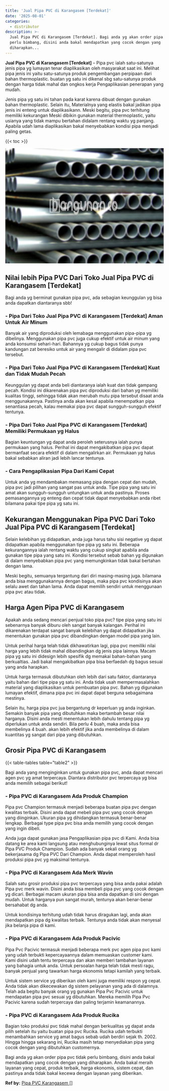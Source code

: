 ```yaml
---
title: 'Jual Pipa PVC di Karangasem [Terdekat]'
date: '2025-08-01'
categories:
  - distributor
description: >-
  Jual Pipa PVC di Karangasem [Terdekat]. Bagi anda yg akan order pipa pvc tidak
  perlu bimbang, disini anda bakal mendapatkan yang cocok dengan yang
  diharapkan...
---
```


**Jual Pipa PVC di Karangasem \[Terdekat\]** – Pipa pvc ialah satu-satunya jenis pipa yg lumayan tenar diaplikasikan oleh masyarakat saat ini. Melihat pipa jenis ini yaitu satu-satunya produk pengembangan perpipaan dari bahan thermoplastic. buatan yg satu ini dikenal sbg satu-satunya produk dengan harga tidak mahal dan ongkos kerja Pengaplikasian penerapan yang mudah.

Jenis pipa yg satu ini tahan pada karat karena dibuat dengan gunakan bahan thermoplastic. Selain itu, Materialnya yang elastis bakal jadikan pipa jenis ini enteng untuk diaplikasikann. Meski begitu, pipa pvc terhitung memiliki kekurangan Meski dibikin gunakan material thermoplastic, yaitu usianya yang tidak mampu bertahan didalam rentang waktu yg panjang. Apabila udah lama diaplikasikan bakal menyebabkan kondisi pipa menjadi paling getas.

{{< toc >}}

![Jual Pipa PVC di Karangasem [Terdekat]](/images/jaul-pipa-pvc-43.png)

## Nilai lebih Pipa PVC Dari Toko Jual Pipa PVC di Karangasem \[Terdekat\]

Bagi anda yg berminat gunakan pipa pvc, ada sebagian keunggulan yg bisa anda dapatkan diantaranya sbb!

### \- Pipa Dari Toko Jual Pipa PVC di Karangasem \[Terdekat\] Aman Untuk Air Minum

Banyak air yang diproduksi oleh lemabaga menggunakan pipa-pipa yg dibelinya. Menggunakan pipa pvc juga cukup efektif untuk air minum yang anda konsumsi sehari-hari. Bahannya yg cukup bagus tidak punya kandungan zat beresiko untuk air yang mengalir di didalam pipa pvc tersebut.

### \- Pipa Dari Toko Jual Pipa PVC di Karangasem \[Terdekat\] Kuat dan Tidak Mudah Pecah

Keunggulan yg dapat anda beli diantaranya ialah kuat dan tidak gampang pecah. Kondisi ini dikarenakan pipa pvc diproduksi dari bahan yg memiliki kualitas tinggi, sehingga tidak akan merubah mutu pipa tersebut disaat anda menggunakannya. Pastinya anda akan kesal apabila menempatkan pipa senantiasa pecah, kalau memakai pipa pvc dapat sungguh-sungguh efektif tentunya.

### \- Pipa Dari Toko Jual Pipa PVC di Karangasem \[Terdekat\] Memiliki Permukaan yg Halus

Bagian keuntungan yg dapat anda peroleh seterusnya ialah punya permukaan yang halus. Perihal ini dapat mengakibatkan pipa pvc dapat bermanfaat secara efektif di dalam mengalirkan air. Permukaan yg halus bakal sebabkan aliran jadi lebih lancar tentunya.

### \- Cara Pengaplikasian Pipa Dari Kami Cepat

Untuk anda yg mendambakan memasang pipa dengan cepat dan mudah, pipa pvc jadi pilihan yang sangat pas untuk anda. Tipe pipa yang satu ini amat akan sungguh-sungguh untungkan untuk anda pastinya. Proses pemasangannya yg enteng dan cepat tidak dapat menyebabkan anda ribet bilamana pakai tipe pipa yg satu ini.

## Kekurangan Menggunakan Pipa PVC Dari Toko Jual Pipa PVC di Karangasem \[Terdekat\]

Selain kelebihan yg didapatkan, anda juga harus tahu sisi negative yg dapat didapatkan apabila menggunakan tipe pipa yg satu ini. Beberapa kekurangannya ialah rentang waktu yang cukup singkat apabila anda gunakan tipe pipa yang satu ini. Kondisi tersebut sebab bahan yg digunakan di dalam menyebabkan pipa pvc yang memungkinkan tidak bakal bertahan dengan lama.

Meski begitu, semuanya tergantung dari diri masing-masing juga. bilamana anda bisa menggunakannya dengan bagus, maka pipa pvc kondisinya akan selalu awet dan tahan lama. Anda dapat memilih sendiri untuk menggunaan pipa pvc atau tidak.

## Harga Agen Pipa PVC di Karangasem

Apakah anda sedang mencari penjual toko pipa pvc? tipe pipa yang satu ini sebenarnya banyak diburu oleh sangat banyak kalangan. Perihal ini dikarenakan terdapat sangat banyak kelebihan yg dapat didapatkan jika menentukan gunakan pipa pvc dibandingkan dengan model pipa yang lain.

Untuk perihal harga telah tidak dikhawatirkan lagi, pipa pvc memiliki nilai harga yang lebih tidak mahal dibandingkan dg jenis pipa lainnya. Macam pipa yg satu ini didesign lebih spesifik dg memakai bahan-bahan yang berkualtias. Jadi bakal mengakibatkan pipa bisa berfaedah dg bagus sesuai yang anda harapkan.

Untuk harga termasuk dibutuhkan oleh lebih dari satu faktor, diantaranya yaitu bahan dari tipe pipa yg satu ini. Anda tidak usah mempermasalahkan material yang diaplikasikan untuk pembuatan pipa pvc. Bahan yg digunakan lumayan efektif, dimana pipa pvc ini dapat dapat berguna sebagaimana mestinya.

Selain itu, harga pipa pvc jua bergantung dr keperluan yg anda inginkan. Semakin banyak pipa yang dibutuhkan maka bertambah besar nilai harganya. Disini anda mesti menentukan lebih dahulu tentang pipa yg diperlukan untuk anda sendiri. Bila perlu 4 buah, maka anda bisa membelinya 4 buah. akan lebih efektif jika anda membelinya di dalam kuantitas yg sangat dari pipa yang dibutuhkan.

## Grosir Pipa PVC di Karangasem

{{< table-tables table="table2" >}}

Bagi anda yang menginginkan untuk gunakan pipa pvc, anda dapat mencari agen pvc yg amat terpercaya. Diantara distributor pvc terpercaya yg bisa anda memilih sebagai berikut!

### \- Pipa PVC di Karangasem Ada Produk Champion

Pipa pvc Champion termasuk menjadi beberapa buatan pipa pvc dengan kwalitas terbaik. Disini anda dapat mebeli pipa pvc yang cocok dengan yang diinginkan. Ukuran pipa yg dihidangkan termasuk benar-benar lengkap. Berbagai type pipa pvc bisa anda memilih yang cocok dengan yang ingin dibeli.

Anda juga dapat gunakan jasa Pengaplikasian pipa pvc di Kami. Anda bisa datang ke area kami langsung atau menghubunginya lewat situs formal dr Pipa PVC Produk Champion. Sudah ada banyak sekali orang yg bekerjasama dg Pipa PVC Dari Champion. Anda dapat memperoleh hasil produksi pipa pvc yg maksimal tentunya.

### \- Pipa PVC di Karangasem Ada Merk Wavin

Salah satu grosir produksi pipa pvc terpercaya yang bisa anda pakai adalah Pipa pvc merk wavin. Disini anda bisa membeli pipa pvc yang cocok dengan yg dicari. Berbagai macam ukuran pipa bisa anda dapatkan di sini dengan mudah. Untuk harganya pun sangat murah, tentunya akan benar-benar bersahabat dg anda.

Untuk kondisinya terhitung udah tidak harus diragukan lagi, anda akan mendapatkan pipa dg kwalitas terbaik. Tentunya anda tidak akan menyesal jika belanja pipa di kami.

### \- Pipa PVC di Karangasem Ada Produk Pacivic

Pipa Pvc Pacivic termasuk menjadi beberapa merk pvc agen pipa pvc kami yang udah terbukti kepercayaannya dalam memuaskan customer kami. Kami disini udah tentu terpercaya dan akan memberi tambahan layanan yang bahagia untuk anda. Untuk persoalan harga telah tidak mesti ragu, banyak penjual yang tawarkan harga ekonomis tetapi kamilah yang terbaik.

Untuk sistem service yg diberikan oleh kami juga memiliki respon yg cepat. Anda tidak akan dikecewakan dg sistem pelayanan yang ada di dalamnya. Telah ada begitu banyak orang yg gunakan Pipa Pvc Pacivic untuk mendapatan pipa pvc sesuai yg dibutuhkan. Mereka memilih Pipa Pvc Pacivic karena sudah terpercaya dan paling terjamin keamanannya.

### \- Pipa PVC di Karangasem Ada Produk Rucika

Bagian toko produksi pvc tidak mahal dengan berkualitas yg dapat anda pilih setelah itu yaitu buatan pipa pvc Rucika. Rucika udah terbukti menambahkan service yg amat bagus sebab udah berdiri sejak th. 2002. Hingga hingga sekarang ini, Rucika masih tetap menyediakan pipa yang cocok dengan yang dibutuhkan customernya.

Bagi anda yg akan order pipa pvc tidak perlu bimbang, disini anda bakal mendapatkan yang cocok dengan yang diharapkan. Anda bakal meraih layanan yang cepat, produk terbaik, harga ekonomis, sistem cepat, dan pastinya anda tidak bakal kecewa dengan layanan yang diberikan.

**Ref by:** [Pipa PVC Karangasem []](https://id.wikipedia.org/wiki/Pipa)
